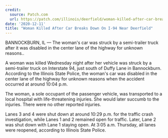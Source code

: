 ```yaml
---
credit:
  source: Patch.com
  url: https://patch.com/illinois/deerfield/woman-killed-after-car-breaks-down-i-94-near-deerfield
date: '2020-12-11'
title: "Woman Killed After Car Breaks Down On I-94 Near Deerfield"
---
```

BANNOCKBURN, IL — The woman's car was struck by a semi-trailer truck after it was disabled in the center lane of the highway for unknown reasons.. 

A woman was killed Wednesday night after her vehicle was struck by a semi-trailer truck on Interstate 94, just south of Duffy Lane in Bannockburn. According to the Illinois State Police, the woman's car was disabled in the center lane of the highway for unknown reasons when the accident occurred at around 10:04 p.m.

The woman, a sole occupant of the passenger vehicle, was transported to a local hospital with life-threatening injuries. She would later succumb to the injuries. There were no other reported injuries.

Lanes 3 and 4 were shut down at around 10:29 p.m. for the traffic crash investigation, while Lanes 1 and 2 remained open for traffic. Later, Lane 2 was shut down with Lane 1 staying open. At 3:05 a.m. Thursday, all lanes were reopened, according to Illinois State Police.
